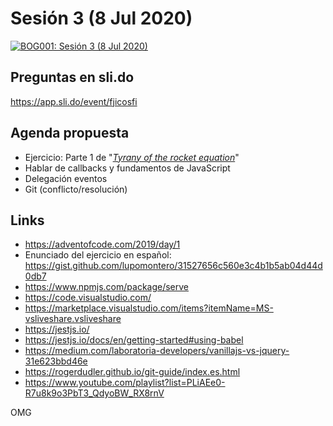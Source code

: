 # Sesión 3 (8 Jul 2020)

[![BOG001: Sesión 3 (8 Jul 2020)](https://img.youtube.com/vi/-dtEbTvRqnQ/0.jpg)](https://youtu.be/-dtEbTvRqnQ)

## Preguntas en sli.do

https://app.sli.do/event/fjicosfi

## Agenda propuesta

* Ejercicio: Parte 1 de "[_Tyrany of the rocket equation_](https://gist.github.com/lupomontero/31527656c560e3c4b1b5ab04d44d0db7)"
* Hablar de callbacks y fundamentos de JavaScript
* Delegación eventos
* Git (conflicto/resolución)

## Links

* https://adventofcode.com/2019/day/1
* Enunciado del ejercicio en español: https://gist.github.com/lupomontero/31527656c560e3c4b1b5ab04d44d0db7
* https://www.npmjs.com/package/serve
* https://code.visualstudio.com/
* https://marketplace.visualstudio.com/items?itemName=MS-vsliveshare.vsliveshare
* https://jestjs.io/
* https://jestjs.io/docs/en/getting-started#using-babel
* https://medium.com/laboratoria-developers/vanillajs-vs-jquery-31e623bbd46e
* https://rogerdudler.github.io/git-guide/index.es.html
* https://www.youtube.com/playlist?list=PLiAEe0-R7u8k9o3PbT3_QdyoBW_RX8rnV

OMG